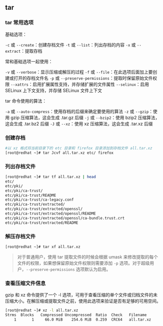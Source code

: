 ## tar

### tar 常用选项

基础选项：

`-c` 或 `--create`：创建存档文件
`-t` 或 `--list`：列出存档的内容
`-x` 或 `--extract`：提取存档

常和基础选项一起使用：

`-v` 或 `--verbose`：显示压缩或解压的过程
`-f` 或 `--file`：在此选项后面加上要创建或打开的存档文件名
`-p` 或 `--preserve-permissions`：提取时保留原始文件权限
`--xattrs`：启用扩展属性支持，并存储扩展的文件属性
`--selinux`：启用 SELinux 上下文支持，并存储 SELinux 文件上下文

tar 命令使用的算法：

`-a` 或 `--auto-compress`：使用存档的后缀来确定要使用的算法
`-z` 或 `--gzip`：使用 gzip 压缩算法，这会生成 .tar.gz 后缀
`-j` 或 `--bzip2`：使用 bzip2 压缩算法，这会生成 .tar.bz2 后缀
`-J` 或 `--xz`：使用 xz 压缩算法，这会生成 .tar.xz 后缀

### 创建存档

```bash
#以 xz 格式将当前目录下的 etc 目录和 firefox 目录添加到存档文件 all.tar.xz
[root@redhat ~]# tar Jcvf all.tar.xz etc/ firefox
```

### 列出存档文件

```bash
[root@redhat ~]# tar tf all.tar.xz | head
etc/
etc/pki/
etc/pki/ca-trust/
etc/pki/ca-trust/README
etc/pki/ca-trust/ca-legacy.conf
etc/pki/ca-trust/extracted/
etc/pki/ca-trust/extracted/openssl/
etc/pki/ca-trust/extracted/openssl/README
etc/pki/ca-trust/extracted/openssl/ca-bundle.trust.crt
etc/pki/ca-trust/extracted/README
```

### 解压存档文件

```bash
[root@redhat ~]# tar xf all.tar.xz
```

> 对于普通用户，使用 tar 提取文件的时候会根据 umask 来修改提取的每个文件的权限，如果想保留原始文件权限则需要添加 `-p` 选项。对于超级用户，`--preserve-permissions` 选项默认为启用。

### 查看压缩文件信息

gzip 和 xz 命令提供了一个 -l 选项，可用于查看压缩的单个文件或归档文件的未压缩大小。在解压缩或提取文件之前，使用此选项来验证是否有足够的可用空间。

```bash
[root@redhat ~]# xz -l all.tar.xz
Strms  Blocks   Compressed Uncompressed  Ratio  Check   Filename
    1       1     66.0 MiB    254.6 MiB  0.259  CRC64   all.tar.xz
```

